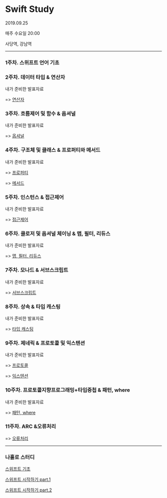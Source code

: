# Swift Study
2019.09.25

매주 수요일 20:00

사당역, 강남역

---------------

### 1주차. 스위프트 언어 기초

### 2주차. 데이터 타입 & 연산자

내가 준비한 발표자료 

  => [연산자](https://blog.naver.com/taerg89/221667401407)

### 3주차. 흐름제어 및 함수 & 옵셔널

내가 준비한 발표자료 

  => [옵셔널](https://blog.naver.com/taerg89/221680630899)

### 4주차. 구조체 및 클래스 & 프로퍼티와 메서드

내가 준비한 발표자료 

  => [프로퍼티](https://blog.naver.com/taerg89/221684402254)

  => [메서드](https://blog.naver.com/taerg89/221686176978)
  

### 5주차. 인스턴스 & 접근제어

내가 준비한 발표자료 

  => [접근제어](https://blog.naver.com/taerg89/221691174685)


### 6주차. 클로저 및 옵셔널 체이닝 & 맵, 필터, 리듀스

내가 준비한 발표자료 

  => [맵, 필터, 리듀스](https://blog.naver.com/taerg89/221699865439)
  

### 7주차. 모나드 & 서브스크립트

내가 준비한 발표자료
   
  => [서브스크립트](https://blog.naver.com/taerg89/221703051721)



### 8주차. 상속 & 타입 캐스팅 

내가 준비한 발표자료
   
  => [타입 캐스팅](https://blog.naver.com/taerg89/221711564997)



### 9주차. 제네릭 & 프로토콜 및 익스텐션 

내가 준비한 발표자료
   
  => [프로토콜](https://blog.naver.com/taerg89/221717118861)
  
  => [익스텐션](https://blog.naver.com/taerg89/221718327269)
  




### 10주차. 프로토콜지향프로그래밍+타입중첩 & 패턴, where

내가 준비한 발표자료
   
  => [패턴, where](https://blog.naver.com/taerg89/221724132490)
  
  

### 11주차. ARC &오류처리

  => [오류처리](https://blog.naver.com/taerg89/221731014261)




---------------

### 나홀로 스터디
[스위프트 기초](https://blog.naver.com/taerg89/221639785416)

[스위프트 시작하기 part.1](https://blog.naver.com/taerg89/221649803809)

[스위프트 시작하기 part.2](https://blog.naver.com/taerg89/221671784572)
